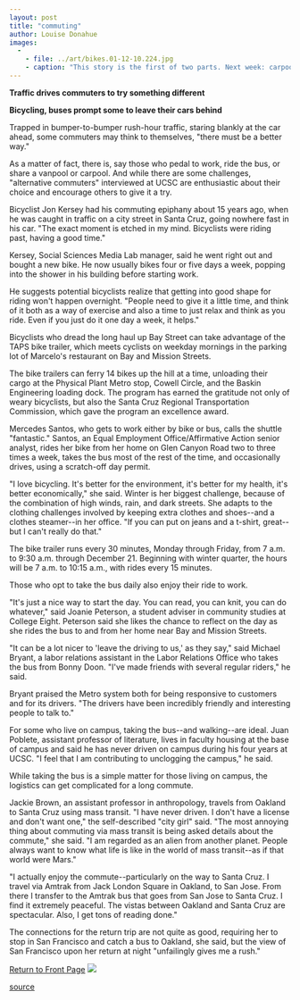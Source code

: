 ```yaml
---
layout: post
title: "commuting"
author: Louise Donahue
images:
  -
    - file: ../art/bikes.01-12-10.224.jpg
    - caption: "This story is the first of two parts. Next week: carpool combinations."
---
```


**Traffic drives commuters to try something different**

**Bicycling, buses prompt some to leave their cars behind**

Trapped in bumper-to-bumper rush-hour traffic, staring blankly at the car ahead, some commuters may think to themselves, "there must be a better way."

As a matter of fact, there is, say those who pedal to work, ride the bus, or share a vanpool or carpool. And while there are some challenges, "alternative commuters" interviewed at UCSC are enthusiastic about their choice and encourage others to give it a try.  
  
Bicyclist Jon Kersey had his commuting epiphany about 15 years ago, when he was caught in traffic on a city street in Santa Cruz, going nowhere fast in his car. "The exact moment is etched in my mind. Bicyclists were riding past, having a good time."   
  
Kersey, Social Sciences Media Lab manager, said he went right out and bought a new bike. He now usually bikes four or five days a week, popping into the shower in his building before starting work.  
  
He suggests potential bicyclists realize that getting into good shape for riding won't happen overnight. "People need to give it a little time, and think of it both as a way of exercise and also a time to just relax and think as you ride. Even if you just do it one day a week, it helps."  
  
Bicyclists who dread the long haul up Bay Street can take advantage of the TAPS bike trailer, which meets cyclists on weekday mornings in the parking lot of Marcelo's restaurant on Bay and Mission Streets.  
  
The bike trailers can ferry 14 bikes up the hill at a time, unloading their cargo at the Physical Plant Metro stop, Cowell Circle, and the Baskin Engineering loading dock. The program has earned the gratitude not only of weary bicyclists, but also the Santa Cruz Regional Transportation Commission, which gave the program an excellence award.  
  
Mercedes Santos, who gets to work either by bike or bus, calls the shuttle "fantastic." Santos, an Equal Employment Office/Affirmative Action senior analyst, rides her bike from her home on Glen Canyon Road two to three times a week, takes the bus most of the rest of the time, and occasionally drives, using a scratch-off day permit.   
  
"I love bicycling. It's better for the environment, it's better for my health, it's better economically," she said. Winter is her biggest challenge, because of the combination of high winds, rain, and dark streets. She adapts to the clothing challenges involved by keeping extra clothes and shoes--and a clothes steamer--in her office. "If you can put on jeans and a t-shirt, great--but I can't really do that."  
  
The bike trailer runs every 30 minutes, Monday through Friday, from 7 a.m. to 9:30 a.m. through December 21. Beginning with winter quarter, the hours will be 7 a.m. to 10:15 a.m., with rides every 15 minutes.  
  
Those who opt to take the bus daily also enjoy their ride to work.  
  
"It's just a nice way to start the day. You can read, you can knit, you can do whatever," said Joanie Peterson, a student adviser in community studies at College Eight. Peterson said she likes the chance to reflect on the day as she rides the bus to and from her home near Bay and Mission Streets.  
  
"It can be a lot nicer to 'leave the driving to us,' as they say," said Michael Bryant, a labor relations assistant in the Labor Relations Office who takes the bus from Bonny Doon. "I've made friends with several regular riders," he said.  
  
Bryant praised the Metro system both for being responsive to customers and for its drivers. "The drivers have been incredibly friendly and interesting people to talk to."  
  
For some who live on campus, taking the bus--and walking--are ideal. Juan Poblete, assistant professor of literature, lives in faculty housing at the base of campus and said he has never driven on campus during his four years at UCSC. "I feel that I am contributing to unclogging the campus," he said.  
  
While taking the bus is a simple matter for those living on campus, the logistics can get complicated for a long commute.   
  
Jackie Brown, an assistant professor in anthropology, travels from Oakland to Santa Cruz using mass transit. "I have never driven. I don't have a license and don't want one," the self-described "city girl" said. "The most annoying thing about commuting via mass transit is being asked details about the commute," she said. "I am regarded as an alien from another planet. People always want to know what life is like in the world of mass transit--as if that world were Mars."  
  
"I actually enjoy the commute--particularly on the way to Santa Cruz. I travel via Amtrak from Jack London Square in Oakland, to San Jose. From there I transfer to the Amtrak bus that goes from San Jose to Santa Cruz. I find it extremely peaceful. The vistas between Oakland and Santa Cruz are spectacular. Also, I get tons of reading done."   
  
The connections for the return trip are not quite as good, requiring her to stop in San Francisco and catch a bus to Oakland, she said, but the view of San Francisco upon her return at night "unfailingly gives me a rush."

  

[Return to Front Page][1] ![ ][2]

[1]: ../../index.html
[2]: ../../images/trans.gif

[source](http://www1.ucsc.edu/currents/01-02/12-10/commuting.html "Permalink to commuting")
